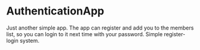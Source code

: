 # AuthenticationApp
Just another simple app. The app can register and add you to the members list, so you can login to it next time with your password. Simple register-login system.
